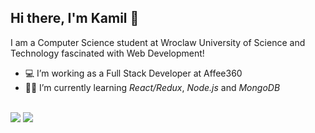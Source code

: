 ## Hi there, I'm Kamil 👋

I am a Computer Science student at Wroclaw University of Science and Technology fascinated with Web Development!

- 💻 I’m working as a Full Stack Developer at Affee360
- 👨‍🎓 I’m currently learning *React/Redux*, *Node.js* and *MongoDB*

<br/>

<img src="https://github-readme-stats.vercel.app/api?username=kamilkow1123&&show_icons=true&count_private=true&theme=nord">
<img src="https://github-readme-streak-stats.herokuapp.com?user=kamilkow1123&theme=nord" />
<!-- <img src="https://github-readme-stats.vercel.app/api/top-langs/?username=kamilkow1123&layout=compact&count_private=true&theme=nord"> -->

